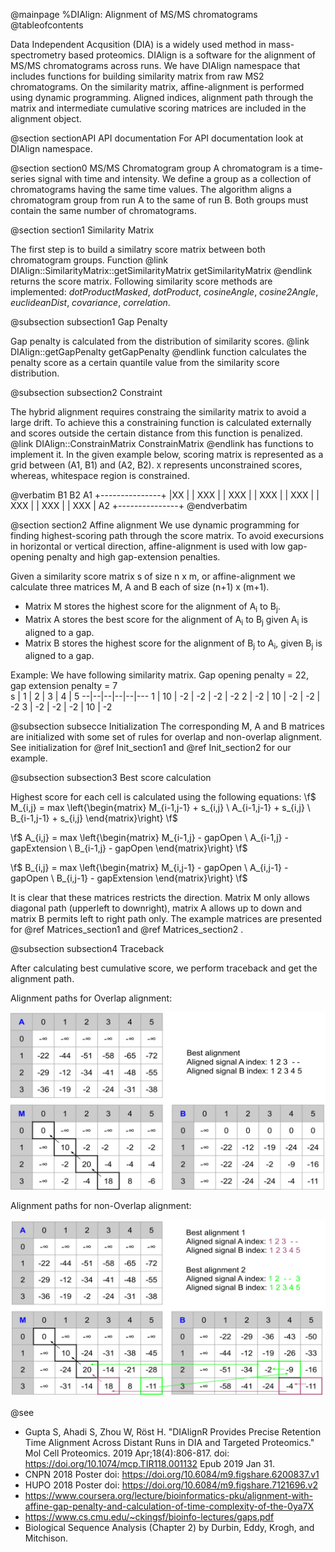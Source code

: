 @mainpage %DIAlign: Alignment of MS/MS chromatograms  
@tableofcontents

Data Independent Acqusition (DIA) is a widely used method in mass-spectrometry based proteomics. DIAlign is a software for the alignment of MS/MS chromatograms across runs. We have DIAlign namespace that includes functions for building similarity matrix from raw MS2 chromatograms. On the similarity matrix,  affine-alignment is performed using dynamic programming. Aligned indices, alignment path through the matrix and intermediate cumulative scoring matrices are included in the alignment object. 

@section sectionAPI API documentation
For API documentation look at DIAlign namespace.

@section section0 MS/MS Chromatogram group
A chromatogram is a time-series signal with time and intensity. We define a group as a collection of chromatograms having the same time values. The algorithm aligns a chromatogram group from run A to the same of run B. Both groups must contain the same number of chromatograms.

@section section1 Similarity Matrix

The first step is to build a similatry score matrix between both chromatogram groups. Function @link DIAlign::SimilarityMatrix::getSimilarityMatrix getSimilarityMatrix @endlink returns the score matrix. Following similarity score methods are implemented: *dotProductMasked*, *dotProduct*, *cosineAngle*, *cosine2Angle*, *euclideanDist*, *covariance*, *correlation*.

@subsection subsection1 Gap Penalty

Gap penalty is calculated from the distribution of similarity scores. @link DIAlign::getGapPenalty getGapPenalty @endlink function calculates the penalty score as a certain quantile value from the similarity score distribution.

@subsection subsection2 Constraint

The hybrid alignment requires constraing the similarity matrix to avoid a large drift. To achieve this a constraining function is calculated externally and scores outside the certain distance from this function is penalized. @link DIAlign::ConstrainMatrix ConstrainMatrix @endlink has functions to implement it. In the given example below, scoring matrix is represented as a grid between (A1, B1) and (A2, B2). `X` represents unconstrained scores, whereas, whitespace region is constrained.

@verbatim
    B1              B2
  A1 +---------------+
     |XX             |
     | XXX           |
     |  XXX          |
     |   XXX         |
     |    XXX        |
     |     XXX       |
     |      XXX      |
     |       XXX     |
  A2 +---------------+
@endverbatim

@section section2 Affine alignment
We use dynamic programming for finding highest-scoring path through the score matrix. To avoid execursions in horizontal or vertical direction, affine-alignment is used with low gap-opening penalty and high gap-extension penalties.

Given a similarity score matrix s of size n x m, or affine-alignment we calculate three matrices M, A and B each of size (n+1) x (m+1).   
* Matrix M stores the highest score for the alignment of A<sub>i</sub> to B<sub>j</sub>.   
* Matrix A stores the best score for the alignment of A<sub>i</sub> to B<sub>j</sub> given A<sub>i</sub> is aligned to a gap.   
* Matrix B stores the highest score for the alignment of B<sub>j</sub> to A<sub>i</sub>, given B<sub>j</sub> is aligned to a gap.    

Example:  We have following similarity matrix. Gap opening penalty = 22, gap extension penalty = 7      
s | 1 | 2 | 3 | 4 | 5
--|--|--|--|--|---
1 | 10 | -2 | -2 | -2 | -2
2 | -2 | 10 | -2 | -2 | -2
3 | -2 | -2 | -2 | 10 | -2

@subsection subsecce Initialization
The corresponding M, A and B matrices are initialized with some set of rules for overlap and non-overlap alignment. See initialization for @ref Init_section1 and @ref Init_section2 for our example. 

@subsection subsection3 Best score calculation

Highest score for each cell is calculated using the following equations:
\f$ M_{i,j} = max \left\{\begin{matrix} M_{i-1,j-1} + s_{i,j} \\ A_{i-1,j-1} + s_{i,j} \\ B_{i-1,j-1} + s_{i,j} \end{matrix}\right\} \f$

\f$ A_{i,j} = max \left\{\begin{matrix} M_{i-1,j} - gapOpen \\ A_{i-1,j} - gapExtension \\ B_{i-1,j} - gapOpen \end{matrix}\right\} \f$

\f$ B_{i,j} = max \left\{\begin{matrix} M_{i,j-1} - gapOpen \\ A_{i,j-1} - gapOpen \\ B_{i,j-1} - gapExtension \end{matrix}\right\} \f$

It is clear that these matrices restricts the direction. Matrix M only allows diagonal path (upperleft to downright), matrix A allows up to down and matrix B permits left to right path only.
  The example matrices are presented for @ref Matrices_section1 and @ref Matrices_section2 .

@subsection subsection4 Traceback

After calculating best cumulative score, we perform traceback and get the alignment path.

Alignment paths for Overlap alignment:

![Overlap Alignment](./overlap.svg)

Alignment paths for non-Overlap alignment:

![Non-overlap Alignment](./nonoverlap.svg)

@see 
 * Gupta S, Ahadi S, Zhou W, Röst H. "DIAlignR Provides Precise Retention Time Alignment Across Distant Runs in DIA and Targeted Proteomics." Mol Cell Proteomics. 2019 Apr;18(4):806-817. doi: https://doi.org/10.1074/mcp.TIR118.001132 Epub 2019 Jan 31.
 * CNPN 2018 Poster doi: https://doi.org/10.6084/m9.figshare.6200837.v1
 * HUPO 2018 Poster doi: https://doi.org/10.6084/m9.figshare.7121696.v2
 * https://www.coursera.org/lecture/bioinformatics-pku/alignment-with-affine-gap-penalty-and-calculation-of-time-complexity-of-the-0ya7X
 * https://www.cs.cmu.edu/~ckingsf/bioinfo-lectures/gaps.pdf
 * Biological Sequence Analysis (Chapter 2) by Durbin, Eddy, Krogh, and Mitchison.
